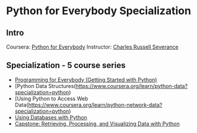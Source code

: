 # Python for Everybody Specialization 

## Intro
Coursera: [Python for Everybody](https://www.coursera.org/specializations/python)
Instructor: [Charles Russell Severance](https://www.coursera.org/instructor/drchuck)

## Specialization - 5 course series

- [Programming for Everybody (Getting Started with Python)](https://www.coursera.org/learn/python?specialization=python)
- [Python Data Structures(https://www.coursera.org/learn/python-data?specialization=python)
- [Using Python to Access Web Data(https://www.coursera.org/learn/python-network-data?specialization=python)
- [Using Databases with Python](https://www.coursera.org/learn/python-databases?specialization=python)
- [Capstone: Retrieving, Processing, and Visualizing Data with Python](https://www.coursera.org/learn/python-data-visualization?specialization=python)

